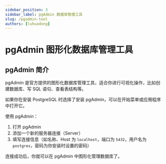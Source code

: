 ```yaml
---
sidebar_position: 3
sidebar_label: pgAdmin 数据库管理工具
slug: /pgadmin-tool
authors: [luhuadong]
---
```


# pgAdmin 图形化数据库管理工具

## pgAdmin 简介

pgAdmin 是官方提供的图形化数据库管理工具，适合你进行可视化操作，比如创建数据库、写 SQL 语句、查看表结构等。

如果你在安装 PostgreSQL 时选择了安装 pgAdmin，可以在开始菜单或应用程序中打开它。

使用 pgAdmin：

1. 打开 pgAdmin
2. 添加一个新的服务器连接（Server）
3. 填写连接信息（如名称、Host 为 `localhost`，端口为 `5432`，用户名为 `postgres`，密码为你安装时设置的密码）

连接成功后，你就可以在 pgAdmin 中图形化管理数据库了。
